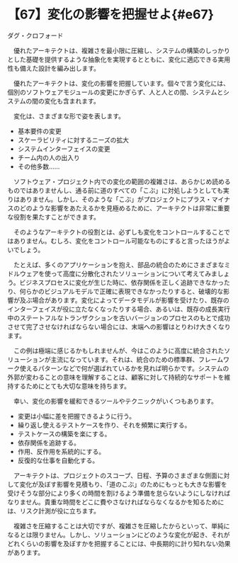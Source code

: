 # 【67】変化の影響を把握せよ{#e67}

<div class="author">ダグ・クロフォード</div>

　優れたアーキテクトは、複雑さを最小限に圧縮し、システムの構築のしっかりとした基礎を提供するような抽象化を実現するとともに、変化に適応できる実用性も備えた設計を編み出します。

　優れたアーキテクトは、変化の影響を把握しています。個々で言う変化には、個別のソフトウェアモジュールの変更にかぎらず、人と人との間、システムとシステムの間の変化も含まれます。

　変化は、さまざまな形で姿を表します。

* 基本要件の変更
* スケーラビリティに対するニーズの拡大
* システムインターフェイスの変更
* チーム内の人の出入り
* その他多数……

　ソフトウェア・プロジェクト内での変化の範囲の複雑さは、あらかじめ読めるものではありませんし、通る前に道のすべての「こぶ」に対処しようとしても実りはありません。しかし、そのような「こぶ」がプロジェクトにプラス・マイナスのどのような影響をあたえるかを見極めるために、アーキテクトは非常に重要な役割を果たすことができます。

　そのようなアーキテクトの役割とは、必ずしも変化をコントロールすることではありません。むしろ、変化をコントロール可能なものにすると言ったほうがよいでしょう。

　たとえば、多くのアプリケーションを抱え、部品の統合のためにさまざまなミドルウェアを使って高度に分散化されたソリューションについて考えてみましょう。ビジネスプロセスに変化が生じた時に、依存関係を正しく追跡できなかったり、何らかのビジュアルモデルで正確に表現できなかったりすると、破壊的な影響が及ぶ場合があります。変化によってデータモデルが影響を受けたり、既存のインターフェイスが役に立たなくなったりする場合、あるいは、既存の成長実行中のステートフルなトランザクションを古いバージョンのプロセスのもとで成功させて完了させなければならない場合には、末端への影響はとりわけ大きくなります。

　この例は極端に感じるかもしれませんが、今はこのように高度に統合されたソリューションが主流になっています。それは、統合のための標準群、フレームワーク使えるパターンなどで何が選ばれているかを見れば明らかです。システムの外郭が変わることの意味を理解することは、顧客に対して持続的なサポートを維持するためにとても大切な意味を持ちます。

　幸い、変化の影響を緩和できるツールやテクニックがいくつもあります。

* 変更は小幅に差を把握できるように行う。
* 繰り返し使えるテストケースを作り、それを頻繁に実行する。
* テストケースの構築を楽にする。
* 依存関係を追跡する。
* 作用、反作用を系統的にする。
* 反復的な仕事を自動化する。

　アーキテクトは、プロジェクトのスコープ、日程、予算のさまざまな側面に対して変化が及ぼす影響を見積もり、「道のこぶ」のためにもっとも大きな影響を受けそうな部分により多くの時間を割けるよう準備を怠らないようにしなければなりません。貴重な時間をどこに費やさなければならなくなるかを知るためには、リスク計測が役に立ちます。

　複雑さを圧縮することは大切ですが、複雑さを圧縮したからといって、単純になるとは限りません。しかし、ソリューションにどのような変化が起き、それがどれくらいの影響を及ぼすかを把握することには、中長期的に計り知れない効果があります。
